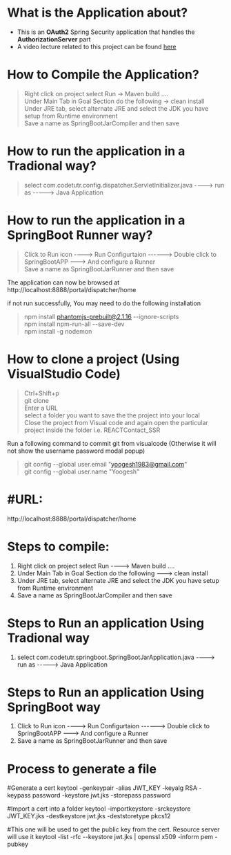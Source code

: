 # What is the Application about? </br>
- This is an <b>OAuth2</b> Spring Security application that handles the <b>AuthorizationServer</b> part
- A video lecture related to this project can be found <a href="C:/Users/yooge/OneDrive\01 - Notes/My_Web_Site/06_Spring_Framework/01_Spring_Security/03_Videos/02_OAuth2 Authorization Server.mp4">here</a>

# How to Compile the Application? </br>
> Right click on project select Run -> Maven build .... </br>
> Under Main Tab in Goal Section do the following -> clean install </br>
> Under JRE tab, select alternate JRE and select the JDK you have setup from Runtime environment </br>
> Save a name as SpringBootJarCompiler and then save </br>

# How to run the application in a Tradional way? </br>
> select com.codetutr.config.dispatcher.ServletInitializer.java ----> run as -----> Java Application </br>

# How to run the application in a SpringBoot Runner way? </br>
> Click to Run icon ----> Run Configurtaion ------> Double click to SpringBootAPP ---> And configure a Runner </br>
> Save a name as SpringBootJarRunner and then save </br>

The application can now be browsed at http://localhost:8888/portal/dispatcher/home </br>

if not run successfully, You may need to do the following installation</br>

> npm install phantomjs-prebuilt@2.1.16 --ignore-scripts </br>
> npm install npm-run-all --save-dev </br>
> npm install -g nodemon </br>

# How to clone a project (Using VisualStudio Code) </br>
> Ctrl+Shift+p </br>
> git clone </br>
> Enter a URL </br>
> select a folder you want to save the the project into your local</br>
> Close the project from Visual code and again open the particular project inside the folder i.e. REACTContact_SSR </br>

Run a following command to commit git from visualcode (Otherwise it will not show the username password modal popup) </br>
> git config --global user.email "yoogesh1983@gmail.com" </br>
> git config --global user.name "Yoogesh"</br>








#URL: 
======
http://localhost:8888/portal/dispatcher/home

Steps to compile:
=================

1) Right click on project select Run ----> Maven build .... 
2) Under Main Tab in Goal Section do the following ---> clean install
3) Under JRE tab, select alternate JRE and select the JDK you have setup from Runtime environment
4) Save a name as SpringBootJarCompiler and then save


Steps to Run an application Using Tradional way
===============================================

1) select com.codetutr.springboot.SpringBootJarApplication.java ----> run as -----> Java Application 


Steps to Run an application Using SpringBoot way
===============================================

1) Click to Run icon ----> Run Configurtaion ------> Double click to SpringBootAPP ---> And configure a Runner 
2) Save a name as SpringBootJarRunner and then save

Process to generate a file
==========================
#Generate a cert
keytool -genkeypair -alias JWT_KEY -keyalg RSA -keypass password -keystore jwt.jks -storepass password

#Import a cert into a folder
keytool -importkeystore -srckeystore JWT_KEY.jks -destkeystore jwt.jks -deststoretype pkcs12

#This one will be used to get the public key from the cert. Resource server will use it
keytool -list -rfc --keystore jwt.jks | openssl x509 -inform pem -pubkey








